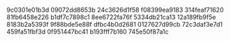 9c0301e01b3d  09072dd8653b  24c3626d1f58  f08399ea9183  314feaf71620  81fb6458e226  b1df7c7898c1  8ee6722fa76f  5334db21ca13  12a189fb9f5e  8183b2a5393f  9f88bde5e88f  dfbc4b0d2681  0127627d99cb  72c3daf3e7d1  459fa51fbf3d 0f951447bc41  b193fff7b160 745e50f87a1c